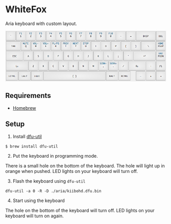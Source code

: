 # WhiteFox

Aria keyboard with custom layout.

![Whitefox Aria](https://github.com/dfreerksen/whitefox/raw/master/img/aria.png "Whitefox Aria")

## Requirements

- [Homebrew](http://brew.sh/)

## Setup

1. Install [dfu-util](http://dfu-util.sourceforge.net/)

```
$ brew install dfu-util
```

2. Put the keyboard in programming mode.

There is a small hole on the bottom of the keyboard. The hole will light up in orange when pushed. LED lights on your keyboard will turn off.

3. Flash the keyboard using `dfu-util`

```
dfu-util -a 0 -R -D ./aria/kiibohd.dfu.bin
```

4. Start using the keyboard

The hole on the bottom of the keyboard will turn off. LED lights on your keyboard will turn on again.
